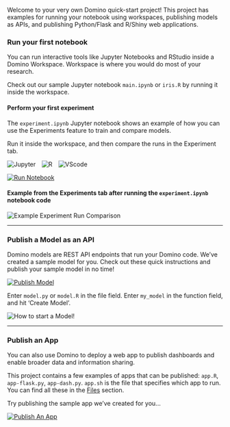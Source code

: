 Welcome to your very own Domino quick-start project! This project has examples for running your notebook using workspaces, publishing models as APIs, and publishing Python/Flask and R/Shiny web applications.

### Run your first notebook
You can run interactive tools like Jupyter Notebooks and RStudio inside a Domino Workspace. Workspace is where you would do most of your research. 

Check out our sample Jupyter notebook `main.ipynb` or `iris.R` by running it inside the workspace.

#### Perform your first experiment

The `experiment.ipynb` Jupyter notebook shows an example of how you can use the Experiments feature to train and compare models.

Run it inside the workspace, and then compare the runs in the Experiment tab.

![Jupyter](raw/latest/jupyter.svg?inline=true) ![R](raw/latest/r.svg?inline=true) ![VScode](raw/latest/vscode.svg?inline=true)

[![Run Notebook](raw/latest/run-notebook.svg)](/workspace/:ownerName/:projectName?showWorkspaceLauncher=True)

#### Example from the Experiments tab after running the `experiment.ipynb` notebook code

![Example Experiment Run Comparison](raw/latest/experiment-example-run-comparison.png)

---

### Publish a Model as an API
Domino models are REST API endpoints that run your Domino code. We’ve created a sample model for you. Check out these quick instructions and publish your sample model in no time!

[![Publish Model](raw/latest/publish-model.svg)](/models/getBasicInfo?name=Sample-model&file=model.py&function=my_model&projectId=:projectId)

Enter `model.py` or `model.R` in the file field. Enter `my_model` in the function field, and hit ‘Create Model’.

![How to start a Model!](raw/latest/how-to-start-a-model.png)

---

### Publish an App
You can also use Domino to deploy a web app to publish dashboards and enable broader data and information sharing. 

This project contains a few examples of apps that can be published: `app.R`, `app-flask.py`, `app-dash.py`. `app.sh` is the file that specifies which app to run. You can find all these in the [Files](browse) section.

Try publishing the sample app we’ve created for you...

[![Publish An App](raw/latest/publish-an-app.svg)](/launchpad-publisher/:ownerName/:projectName/publishApp?name=Sample-app)
